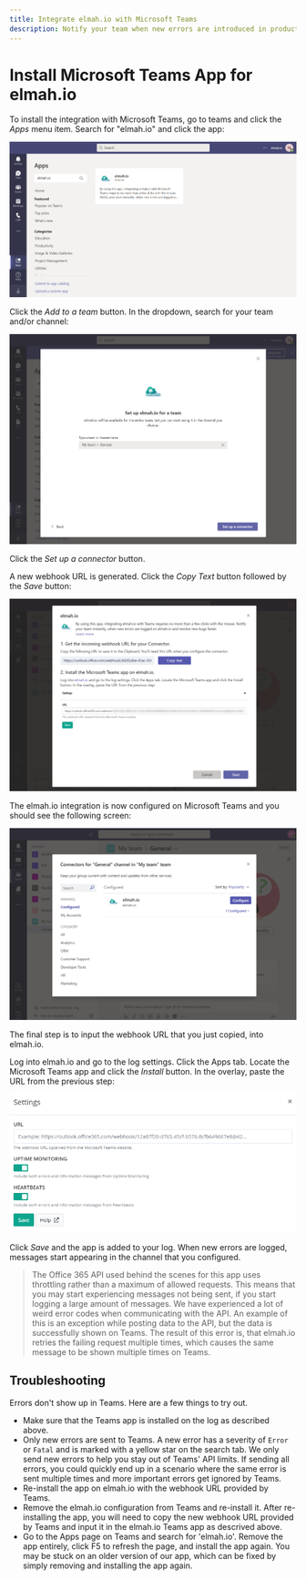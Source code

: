 ```yaml
---
title: Integrate elmah.io with Microsoft Teams
description: Notify your team when new errors are introduced in production. With the elmah.io app for Microsoft Teams time from introducing a bug to fix is heavily reduced.
---
```


# Install Microsoft Teams App for elmah.io

To install the integration with Microsoft Teams, go to teams and click the *Apps* menu item. Search for "elmah.io" and click the app:

![Search for elmah.io](images/apps/teams/step1.png)

Click the *Add to a team* button. In the dropdown, search for your team and/or channel:

![Search for elmah.io](images/apps/teams/step2.png)

Click the *Set up a connector* button.

A new webhook URL is generated. Click the *Copy Text* button followed by the *Save* button:

![Copy the webhook URL](images/apps/teams/step4.png)

The elmah.io integration is now configured on Microsoft Teams and you should see the following screen:

![Configured](images/apps/teams/step5.png)

The final step is to input the webhook URL that you just copied, into elmah.io.

Log into elmah.io and go to the log settings. Click the Apps tab. Locate the Microsoft Teams app and click the *Install* button. In the overlay, paste the URL from the previous step:

![Install Microsoft Teams app](images/teams_installapp.png)

Click *Save* and the app is added to your log. When new errors are logged, messages start appearing in the channel that you configured.

> The Office 365 API used behind the scenes for this app uses throttling rather than a maximum of allowed requests. This means that you may start experiencing messages not being sent, if you start logging a large amount of messages. We have experienced a lot of weird error codes when communicating with the API. An example of this is an exception while posting data to the API, but the data is successfully shown on Teams. The result of this error is, that elmah.io retries the failing request multiple times, which causes the same message to be shown multiple times on Teams.

## Troubleshooting

Errors don't show up in Teams. Here are a few things to try out.

* Make sure that the Teams app is installed on the log as described above.
* Only new errors are sent to Teams. A new error has a severity of `Error` or `Fatal` and is marked with a yellow star on the search tab. We only send new errors to help you stay out of Teams' API limits. If sending all errors, you could quickly end up in a scenario where the same error is sent multiple times and more important errors get ignored by Teams.
* Re-install the app on elmah.io with the webhook URL provided by Teams.
* Remove the elmah.io configuration from Teams and re-install it. After re-installing the app, you will need to copy the new webhook URL provided by Teams and input it in the elmah.io Teams app as descrived above.
* Go to the Apps page on Teams and search for 'elmah.io'. Remove the app entirely, click F5 to refresh the page, and install the app again. You may be stuck on an older version of our app, which can be fixed by simply removing and installing the app again.